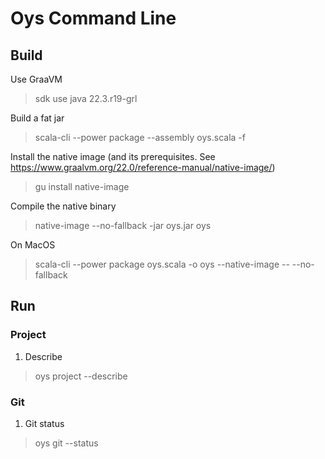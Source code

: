 # Oys Command Line

## Build

Use GraaVM
> sdk use java 22.3.r19-grl

Build a fat jar
> scala-cli --power package --assembly oys.scala -f

Install the native image (and its prerequisites. See https://www.graalvm.org/22.0/reference-manual/native-image/)
> gu install native-image

Compile the native binary
> native-image --no-fallback -jar oys.jar oys

On MacOS
> scala-cli --power package oys.scala -o oys --native-image -- --no-fallback

## Run

### Project
 1. Describe
 > oys project --describe

### Git 

 1. Git status
 > oys git --status

 
